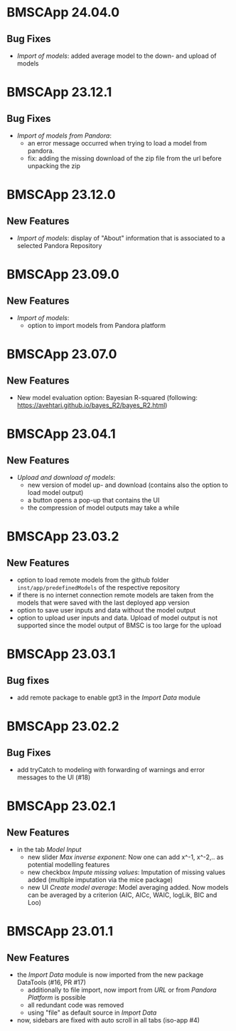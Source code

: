 # BMSCApp 24.04.0

## Bug Fixes
- _Import of models_: added average model to the down- and upload of models

# BMSCApp 23.12.1

## Bug Fixes
- _Import of models from Pandora_: 
  - an error message occurred when trying to load a model from pandora.
  - fix: adding the missing download of the zip file from the url before unpacking the zip

# BMSCApp 23.12.0

## New Features
- _Import of models_: display of "About" information that is associated to a selected Pandora 
  Repository

# BMSCApp 23.09.0

## New Features
- _Import of models_:
  - option to import models from Pandora platform

# BMSCApp 23.07.0

## New Features
- New model evaluation option: Bayesian R-squared (following: https://avehtari.github.io/bayes_R2/bayes_R2.html)

# BMSCApp 23.04.1

## New Features
- _Upload and download of models_: 
  - new version of model up- and download (contains also the option to load model output)
  - a button opens a pop-up that contains the UI
  - the compression of model outputs may take a while

# BMSCApp 23.03.2

## New Features
- option to load remote models from the github folder `inst/app/predefinedModels` of the respective 
repository
- if there is no internet connection remote models are taken from the models that were saved with
  the last deployed app version
- option to save user inputs and data without the model output
- option to upload user inputs and data. Upload of model output is not supported since the model
output of BMSC is too large for the upload

# BMSCApp 23.03.1

## Bug fixes
- add remote package to enable gpt3 in the _Import Data_ module

# BMSCApp 23.02.2

## Bug Fixes
- add tryCatch to modeling with forwarding of warnings and error messages to the UI (#18)

# BMSCApp 23.02.1

## New Features
- in the tab _Model Input_
  - new slider _Max inverse exponent_: Now one can add x^-1, x^-2,.. as potential modelling 
  features
  - new checkbox _Impute missing values_: Imputation of missing values added (multiple
  imputation via the mice package)
  - new UI _Create model average_: Model averaging added. Now models can be averaged by a 
  criterion (AIC, AICc, WAIC, logLik, BIC and Loo)

# BMSCApp 23.01.1

## New Features
- the _Import Data_ module is now imported from the new package DataTools (#16, PR #17)
  - additionally to file import, now import from _URL_ or from _Pandora Platform_ is possible
  - all redundant code was removed
  - using "file" as default source in _Import Data_
- now, sidebars are fixed with auto scroll in all tabs (iso-app #4)
